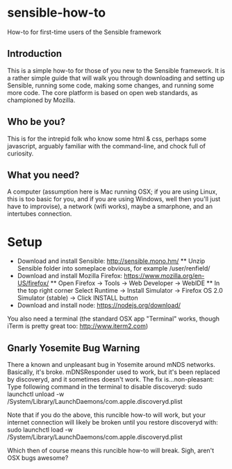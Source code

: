 # sensible-how-to
How-to for first-time users of the Sensible framework

## Introduction
This is a simple how-to for those of you new to the Sensible framework.
It is a rather simple guide that will walk you through downloading and setting up Sensible, running some code, making some changes, and running some more code.
The core platform is based on open web standards, as championed by Mozilla.

## Who be you?
This is for the intrepid folk who know some html & css, perhaps some javascript, arguably familiar with the command-line, and chock full of curiosity.

## What you need?
A computer (assumption here is Mac running OSX; if you are using Linux, this is too basic for you, and if you are using Windows, well then you'll just have to improvise), a network (wifi works), maybe a smarphone, and an intertubes connection.

# Setup
* Download and install Sensible: http://sensible.mono.hm/
** Unzip Sensible folder into someplace obvious, for example /user/renfield/
* Download and install Mozilla Firefox: https://www.mozilla.org/en-US/firefox/
** Open Firefox -> Tools -> Web Developer -> WebIDE
** In the top right corner Select Runtime -> Install Simulator -> Firefox OS 2.0 Simulator (stable) -> Click INSTALL button
* Download and install node: https://nodejs.org/download/

You also need a terminal (the standard OSX app "Terminal" works, though iTerm is pretty great too: http://www.iterm2.com)

## Gnarly Yosemite Bug Warning
There a known and unpleasant bug in Yosemite around mNDS networks. Basically, it's broke.
mDNSResponder used to work, but it's been replaced by discoveryd, and it sometimes doesn't work.
The fix is...non-pleasant:
Type following command in the terminal to disable discoveryd:
sudo launchctl unload -w /System/Library/LaunchDaemons/com.apple.discoveryd.plist

Note that if you do the above, this runcible how-to will work, but your internet connection will likely be broken until you restore discoveryd with:
sudo launchctl load -w /System/Library/LaunchDaemons/com.apple.discoveryd.plist

Which then of course means this runcible how-to will break. Sigh, aren't OSX bugs awesome?